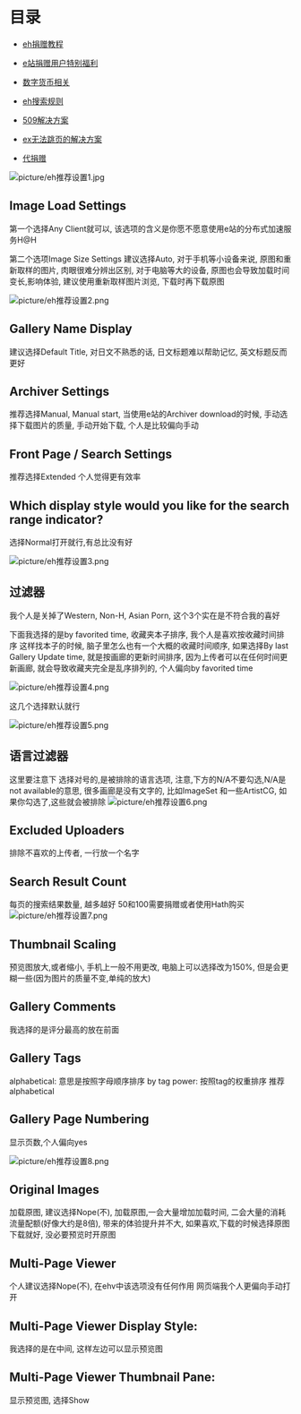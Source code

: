 
# 目录
*  [eh捐赠教程](https://github.com/kk9448/ehDonate/blob/main/README.md)

*  [e站捐赠用户特别福利](https://github.com/kk9448/ehDonate/blob/main/eh捐赠用户特别福利.md)

*  [数字货币相关](https://crypto0xpanda.notion.site/aa75a581ca684d94955dedacb54bcd68)

*  [eh搜索规则](https://github.com/kk9448/ehDonate/blob/main/eh搜索规则.md)

*  [509解决方案](https://github.com/kk9448/ehDonate/blob/main/ban以及509解决方案.md)

*  [ex无法跳页的解决方案](https://github.com/kk9448/ehDonate/blob/main/ex无法跳页的解决方案.md)

*  [代捐赠](https://github.com/kk9448/ehDonate/blob/main/代捐赠.md)

![picture/eh推荐设置1.jpg](picture/eh推荐设置1.jpg)

Image Load Settings
-------------------

第一个选择Any Client就可以, 该选项的含义是你愿不愿意使用e站的分布式加速服务H@H

第二个选项Image Size Settings
建议选择Auto, 对于手机等小设备来说, 原图和重新取样的图片, 肉眼很难分辨出区别, 
对于电脑等大的设备, 原图也会导致加载时间变长,影响体验, 建议使用重新取样图片浏览, 
下载时再下载原图

![picture/eh推荐设置2.png](picture/eh推荐设置2.png)

Gallery Name Display
--------------------

建议选择Default Title, 对日文不熟悉的话, 日文标题难以帮助记忆, 英文标题反而更好

Archiver Settings
-----------------

推荐选择Manual, Manual start, 当使用e站的Archiver download的时候, 
手动选择下载图片的质量, 手动开始下载, 个人是比较偏向手动

Front Page / Search Settings
----------------------------

推荐选择Extended
个人觉得更有效率

Which display style would you like for the search range indicator?
------------------------------------------------------------------

选择Normal打开就行,有总比没有好

![picture/eh推荐设置3.png](picture/eh推荐设置3.png)

过滤器
---

我个人是关掉了Western, Non-H, Asian Porn, 这个3个实在是不符合我的喜好

下面我选择的是by favorited time, 收藏夹本子排序, 我个人是喜欢按收藏时间排序
这样找本子的时候, 脑子里怎么也有一个大概的收藏时间顺序, 如果选择By last Gallery 
Update time, 就是按画廊的更新时间排序, 因为上传者可以在任何时间更新画廊, 
就会导致收藏夹完全是乱序排列的, 个人偏向by favorited time

![picture/eh推荐设置4.png](picture/eh推荐设置4.png)

这几个选择默认就行

![picture/eh推荐设置5.png](picture/eh推荐设置5.png)


语言过滤器
-----

这里要注意下
选择对号的,是被排除的语言选项, 注意,下方的N/A不要勾选,N/A是not available的意思, 很多画廊是没有文字的, 比如ImageSet
和一些ArtistCG, 如果你勾选了,这些就会被排除
![picture/eh推荐设置6.png](picture/eh推荐设置6.png)

Excluded Uploaders
------------------

排除不喜欢的上传者, 一行放一个名字

Search Result Count
-------------------

每页的搜索结果数量, 越多越好
50和100需要捐赠或者使用Hath购买
![picture/eh推荐设置7.png](picture/eh推荐设置7.png)

Thumbnail Scaling
-----------------

预览图放大,或者缩小, 手机上一般不用更改, 电脑上可以选择改为150%, 
但是会更糊一些(因为图片的质量不变,单纯的放大)

Gallery Comments
----------------

我选择的是评分最高的放在前面

Gallery Tags
------------

alphabetical: 意思是按照字母顺序排序
by tag power: 按照tag的权重排序
推荐alphabetical

Gallery Page Numbering
----------------------
显示页数,个人偏向yes

![picture/eh推荐设置8.png](picture/eh推荐设置8.png)

Original Images
---------------
加载原图, 建议选择Nope(不), 加载原图,一会大量增加加载时间, 二会大量的消耗
流量配额(好像大约是8倍), 带来的体验提升并不大, 如果喜欢,下载的时候选择原图
下载就好, 没必要预览时开原图

Multi-Page Viewer
-----------------
个人建议选择Nope(不), 在ehv中该选项没有任何作用
网页端我个人更偏向手动打开

Multi-Page Viewer Display Style:
--------------------------------
我选择的是在中间, 这样左边可以显示预览图

Multi-Page Viewer Thumbnail Pane:
---------------------------------

显示预览图, 选择Show